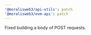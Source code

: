 ```yaml
---
'@moralisweb3/api-utils': patch
'@moralisweb3/evm-api': patch
---
```


Fixed building a body of POST requests.
